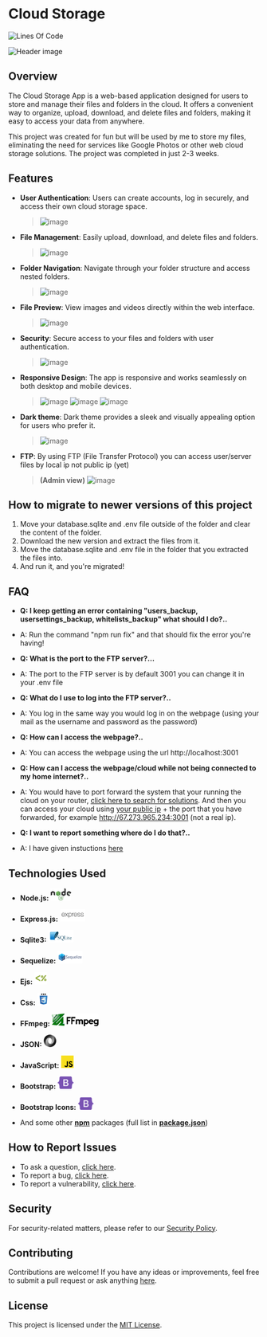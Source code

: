 # Cloud Storage
![Lines Of Code](https://tokei.rs/b1/github/ItsMateo20/Cloud?style=for-the-badge)

![Header image](https://github.com/ItsMateo20/Cloud/assets/84156177/9fc28c5c-44df-4b75-a2da-699bd0ab7f8e)

## Overview

The Cloud Storage App is a web-based application designed for users to store and manage their files and folders in the cloud. It offers a convenient way to organize, upload, download, and delete files and folders, making it easy to access your data from anywhere.

This project was created for fun but will be used by me to store my files, eliminating the need for services like Google Photos or other web cloud storage solutions. The project was completed in just 2-3 weeks.

## Features

- **User Authentication**: Users can create accounts, log in securely, and access their own cloud storage space.
  >  ![image](https://github.com/ItsMateo20/Cloud/assets/84156177/2caa6185-e227-4ce2-9cea-fe469a86973f)

- **File Management**: Easily upload, download, and delete files and folders.
  >  ![image](https://github.com/ItsMateo20/Cloud/assets/84156177/e03be5cf-c636-4d5c-882b-43915eadefda)

- **Folder Navigation**: Navigate through your folder structure and access nested folders.
  >  ![image](https://github.com/ItsMateo20/Cloud/assets/84156177/c3b8150b-9fd9-4ab9-9aac-f276131bc5e8)

- **File Preview**: View images and videos directly within the web interface.
  >  ![image](https://github.com/ItsMateo20/Cloud/assets/84156177/5ad4e947-b5b9-4976-ae33-3ad2cd1d35dc)

- **Security**: Secure access to your files and folders with user authentication.
  >  ![image](https://github.com/ItsMateo20/Cloud/assets/84156177/8006b5d9-e806-4a8e-861b-b8f2e48e52ca)

- **Responsive Design**: The app is responsive and works seamlessly on both desktop and mobile devices.
  >  ![image](https://github.com/ItsMateo20/Cloud/assets/84156177/30b138fb-50e4-4d57-976f-db0d2476f699)  ![image](https://github.com/ItsMateo20/Cloud/assets/84156177/6765f26a-26fd-47ca-8017-bbfad9f37625)
     ![image](https://github.com/ItsMateo20/Cloud/assets/84156177/e03be5cf-c636-4d5c-882b-43915eadefda)

- **Dark theme**: Dark theme provides a sleek and visually appealing option for users who prefer it.
  >  ![image](https://github.com/ItsMateo20/Cloud/assets/84156177/89ce5857-f195-42ff-9885-5edc28077663)

- **FTP**: By using FTP (File Transfer Protocol) you can access user/server files by local ip not public ip (yet)
  >  **(Admin view)**
     ![image](https://github.com/ItsMateo20/Cloud/assets/84156177/12b2865b-6536-4678-a140-c20aa3f021a0)

## How to migrate to newer versions of this project
1. Move your database.sqlite and .env file outside of the folder and clear the content of the folder.
2. Download the new version and extract the files from it.
3. Move the database.sqlite and .env file in the folder that you extracted the files into.
4. And run it, and you're migrated!

## FAQ
- **Q: I keep getting an error containing "users_backup, usersettings_backup, whitelists_backup" what should I do?..**
- A: Run the command "npm run fix" and that should fix the error you're having!

- **Q: What is the port to the FTP server?...**
- A: The port to the FTP server is by default 3001 you can change it in your .env file

- **Q: What do I use to log into the FTP server?..**
- A: You log in the same way you would log in on the webpage (using your mail as the username and password as the password)

- **Q: How can I access the webpage?..**
- A: You can access the webpage using the url http://localhost:3001

- **Q: How can I access the webpage/cloud while not being connected to my home internet?..**
- A: You would have to port forward the system that your running the cloud on your router, [click here to search for solutions](https://www.google.com/search?q=how+to+port+forward+on+a+router). And then you can access your cloud using [your public ip](https://www.google.com/search?q=whats+my+ip) + the port that you have forwarded, for example http://67.273.965.234:3001 (not a real ip).

- **Q: I want to report something where do I do that?..**
- A: I have given instuctions [here](#how-to-report-issues)

## Technologies Used

- **Node.js:** <img src="./ReadmeImages/nodejs.svg" alt="Node.js" width="auto" height="25">
- **Express.js:** <img src="./ReadmeImages/expressjs.svg" alt="Express.js" width="auto" height="25">
- **Sqlite3:** <img src="./ReadmeImages/sqlite3.svg" alt="Sqlite3" width="auto" height="25">
- **Sequelize:** <img src="./ReadmeImages/sequelize.svg" alt="Sequelize" width="auto" height="25">
- **Ejs:** <img src="./ReadmeImages/ejs.svg" alt="Ejs" width="auto" height="25">
- **Css:** <img src="./ReadmeImages/css.svg" alt="Css" width="auto" height="25">
- **FFmpeg:** <img src="./ReadmeImages/ffmpeg.svg" alt="FFmpeg" width="auto" height="25">
- **JSON:** <img src="./ReadmeImages/json.svg" alt="JSON" width="auto" height="25">
- **JavaScript:** <img src="./ReadmeImages/javascript.svg" alt="JavaScript" width="auto" height="25">
- **Bootstrap:** <img src="./ReadmeImages/bootstrap.svg" alt="Bootstrap" width="auto" height="25">
- **Bootstrap Icons:** <img src="./ReadmeImages/bootstrap.svg" alt="Bootstrap Icons" width="auto" height="25">

- And some other [**npm**](https://npmjs.com) packages (full list in [**package.json**](./package.json))

## How to Report Issues

- To ask a question, [click here](https://github.com/ItsMateo20/Cloud/issues/new?labels=question&template=QUESTION.yml&title=%5BQuestion%5D%3A+).
- To report a bug, [click here](https://github.com/ItsMateo20/Cloud/issues/new?assignees=ItsMateo20&labels=bug&template=BUG-REPORT.yml&title=%5BBug%5D%3A+).
- To report a vulnerability, [click here](https://github.com/ItsMateo20/Cloud/issues/new?assignees=ItsMateo20&labels=vulnerability&template=VULNERABILTY.yml&title=%5BVulnerability%5D%3A+).

## Security

For security-related matters, please refer to our [Security Policy](./SECURITY.md).

## Contributing
Contributions are welcome! If you have any ideas or improvements, feel free to submit a pull request or ask anything [here](https://github.com/ItsMateo20/Cloud/issues/new?labels=question&template=QUESTION.yml&title=%5BQuestion%5D%3A+).

## License
This project is licensed under the [MIT License](https://github.com/ItsMateo20/Cloud/blob/main/LICENSE.md).
